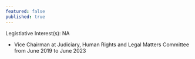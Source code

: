 ```yaml
---
featured: false
published: true
---
```

Legistlative Interest(s): NA

* Vice Chairman at Judiciary, Human Rights and Legal Matters Committee from June 2019 to June 2023
